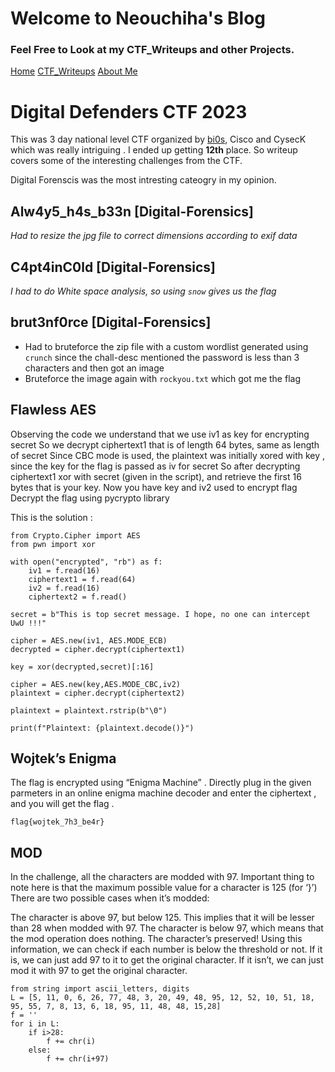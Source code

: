 # Welcome to Neouchiha's Blog

### Feel Free to Look at my CTF_Writeups and other Projects.

[Home](https://npranav7619.github.io/)
[CTF_Writeups](https://npranav7619.github.io/CTF_Writeups)
[About Me](https://npranav7619.github.io/Aboutme)

# Digital Defenders CTF 2023 

This was 3 day national level CTF organized by [bi0s](https://bi0s.in/), Cisco and CysecK which was really intriguing . I ended up getting **12th** place.
So writeup covers some of the interesting challenges from the CTF.

Digital Forenscis was the most intresting cateogry in my opinion.

## Alw4y5_h4s_b33n [Digital-Forensics]
  
  *Had to resize the jpg file to correct dimensions according to exif data*

## C4pt4inC0ld [Digital-Forensics]
  
  *I had to do White space analysis, so using `snow` gives us the flag*

## brut3nf0rce [Digital-Forensics]

  - Had to bruteforce the zip file with a custom wordlist generated using `crunch` since the chall-desc mentioned the password is less than 3 characters
	and then got an image
  - Bruteforce the image again with `rockyou.txt`
	which got me the flag

## Flawless AES

Observing the code we understand that we use iv1 as key for encrypting secret
So we decrypt ciphertext1 that is of length 64 bytes, same as length of secret
Since CBC mode is used, the plaintext was initially xored with key , since the key for the flag is passed as iv for secret
So after decrypting ciphertext1 xor with secret (given in the script), and retrieve the first 16 bytes that is your key.
Now you have key and iv2 used to encrypt flag
Decrypt the flag using pycrypto library

This is the solution :
```
from Crypto.Cipher import AES
from pwn import xor

with open("encrypted", "rb") as f:
    iv1 = f.read(16)
    ciphertext1 = f.read(64)
    iv2 = f.read(16)
    ciphertext2 = f.read()

secret = b"This is top secret message. I hope, no one can intercept UwU !!!"

cipher = AES.new(iv1, AES.MODE_ECB)
decrypted = cipher.decrypt(ciphertext1)

key = xor(decrypted,secret)[:16]

cipher = AES.new(key,AES.MODE_CBC,iv2)
plaintext = cipher.decrypt(ciphertext2)

plaintext = plaintext.rstrip(b"\0")

print(f"Plaintext: {plaintext.decode()}")
```
## Wojtek’s Enigma

The flag is encrypted using “Enigma Machine” . Directly plug in the given parmeters in an online enigma machine decoder and enter the ciphertext , and you will get the flag .

`flag{wojtek_7h3_be4r}`

## MOD

In the challenge, all the characters are modded with 97. Important thing to note here is that the maximum possible value for a character is 125 (for ‘}’) There are two possible cases when it’s modded:

The character is above 97, but below 125. This implies that it will be lesser than 28 when modded with 97.
The character is below 97, which means that the mod operation does nothing. The character’s preserved!
Using this information, we can check if each number is below the threshold or not. If it is, we can just add 97 to it to get the original character. If it isn’t, we can just mod it with 97 to get the original character.

```
from string import ascii_letters, digits
L = [5, 11, 0, 6, 26, 77, 48, 3, 20, 49, 48, 95, 12, 52, 10, 51, 18, 95, 55, 7, 8, 13, 6, 18, 95, 11, 48, 48, 15,28]
f = ''
for i in L:
    if i>28:
        f += chr(i)
    else:
        f += chr(i+97)
```
